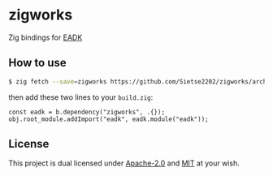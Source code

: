 # zigworks
Zig bindings for [EADK]()

## How to use
```bash
$ zig fetch --save=zigworks https://github.com/Sietse2202/zigworks/archive/refs/tags/v1.0.0-rc.1.tar.gz
```
then add these two lines to your `build.zig`:
```zig
const eadk = b.dependency("zigworks", .{});
obj.root_module.addImport("eadk", eadk.module("eadk"));
```

## License
This project is dual licensed under [Apache-2.0](LICENSE-APACHE) and [MIT](LICENSE-MIT) at your wish.
